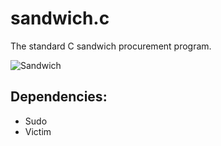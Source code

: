 # sandwich.c

The standard C sandwich procurement program.

![Sandwich](https://imgs.xkcd.com/comics/sandwich.png "make me a sandwich")

## Dependencies:

* Sudo
* Victim
